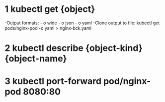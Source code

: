 
# 1 kubectl get {object}

-Output formats:
    - o wide
    - o json
    - o yaml
-Clone output to file:
    kubectl get pods/nginx-pod -o yaml > nginx-bck.yaml

# 2 kubectl describe {object-kind} {object-name}

# 3 kubectl port-forward pod/nginx-pod 8080:80

